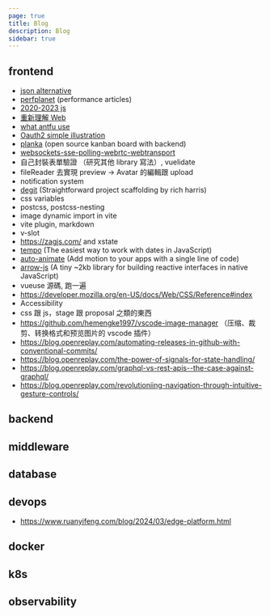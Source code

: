 ```yaml
---
page: true
title: Blog
description: Blog
sidebar: true
---
```


## frontend

-   [json alternative](https://medium.com/data-science-community-srm/json-is-incredibly-slow-heres-what-s-faster-ca35d5aaf9e8)
-   [perfplanet](https://calendar.perfplanet.com/2023/) (performance articles)
-   [2020-2023 js](https://betterprogramming.pub/all-javascript-and-typescript-features-of-the-last-3-years-629c57e73e42)
-   [重新理解 Web](https://zhuanlan.zhihu.com/p/581977751)
-   [what antfu use](https://github.com/antfu/use)
-   [Oauth2 simple illustration](https://darutk.medium.com/the-simplest-guide-to-oauth-2-0-8c71bd9a15bb)
-   [planka](https://github.com/plankanban/planka) (open source kanban board with backend)
-   [websockets-sse-polling-webrtc-webtransport](https://rxdb.info/articles/websockets-sse-polling-webrtc-webtransport.html)
-   自己封裝表單驗證 （研究其他 library 寫法）, vuelidate
-   fileReader 去實現 preview -> Avatar 的編輯跟 upload
-   notification system
-   [degit](https://github.com/Rich-Harris/degit) (Straightforward project scaffolding by rich harris)
-   css variables
-   postcss, postcss-nesting
-   image dynamic import in vite
-   vite plugin, markdown
-   v-slot
-   https://zagjs.com/ and xstate
-   [tempo](https://tempo.formkit.com/) (The easiest way to work with dates in JavaScript)
-   [auto-animate](https://auto-animate.formkit.com/) (Add motion to your apps with a single line of code)
-   [arrow-js](https://www.arrow-js.com/) (A tiny ~2kb library for building reactive interfaces in native JavaScript)
-   vueuse 源碼, 跑一遍
-   https://developer.mozilla.org/en-US/docs/Web/CSS/Reference#index
-   Accessibility
-   css 跟 js，stage 跟 proposal 之類的東西
-   https://github.com/hemengke1997/vscode-image-manager （压缩、裁剪、转换格式和预览图片的 vscode 插件）
-   https://blog.openreplay.com/automating-releases-in-github-with-conventional-commits/
-   https://blog.openreplay.com/the-power-of-signals-for-state-handling/
-   https://blog.openreplay.com/graphql-vs-rest-apis--the-case-against-graphql/
-   https://blog.openreplay.com/revolutioniing-navigation-through-intuitive-gesture-controls/

## backend

## middleware

## database

## devops

-   https://www.ruanyifeng.com/blog/2024/03/edge-platform.html

## docker

## k8s

## observability
